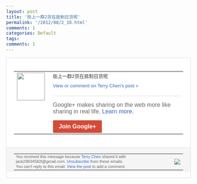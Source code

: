 ```yaml
---
layout: post
title: '街上一群2货在抵制日货呢'
permalink: '/2012/08/2_18.html'
comments: 1
categories: Default
tags: 
comments: 1
---
```

<div style="border:solid 1px #dfdfdf;color:#686868;font:13px Arial"><div style="background-color:#fff;padding:20px;"><table cellpadding="0" cellspacing="0"><tr><td style="padding-right:15px;vertical-align:top"><a href="https://plus.google.com/_/notifications/emlink?emrecipient=110200756825219614165&amp;emid=CMCY8LSC87ECFURRcAodjh8AAA&amp;path=%2F108643996575278738906&amp;dt=1345356203561&amp;uob=8"><img height="75" src="https://lh3.googleusercontent.com/-KKRGTyJ5Bl0/AAAAAAAAAAI/AAAAAAAAEEY/jllxqER5dCk/s75-c-k-a/photo.jpg" style="border:solid 1px #cccccc;" width="75"/></a></td><td style="width:578px;color:#333;font:13px Arial;vertical-align:top"><div style="padding-bottom:10px">街上一群2货在抵制日货呢</div><a href="https://plus.google.com/_/notifications/emlink?emrecipient=110200756825219614165&amp;emid=CMCY8LSC87ECFURRcAodjh8AAA&amp;path=%2F108643996575278738906%2Fposts%2FJYVubfdhTxU%3Fgpinv%3DAMIXal-_FAaFBzHgELmW89_QWLK56olDUGkXYhX4Obxw-cqvoyzn8iYXcd3oBlevwclAnt4wMmyb0frPh1ppOsVgMmo5bs7Qrh4nBKhzS_myPL77vZELbsY&amp;dt=1345356203561&amp;uob=8" style="color:#3366CC;text-decoration:none">View or comment on Terry Chen's post »</a><div style="margin-top:20px;border-top:solid 1px #dfdfdf"><div style="padding:15px 0;color:#686868;font:16px Arial">Google+ makes sharing on the web more like sharing in real life. <a href="http://www.google.com/+/learnmore/" style="color:#3366CC;text-decoration:none">Learn more</a>.</div><a href="https://plus.google.com/_/notifications/emlink?emrecipient=110200756825219614165&amp;emid=CMCY8LSC87ECFURRcAodjh8AAA&amp;path=%2F%3Fgpinv%3DAMIXal-_FAaFBzHgELmW89_QWLK56olDUGkXYhX4Obxw-cqvoyzn8iYXcd3oBlevwclAnt4wMmyb0frPh1ppOsVgMmo5bs7Qrh4nBKhzS_myPL77vZELbsY&amp;dt=1345356203561&amp;uob=8" style="display:inline-block;padding:7px 15px;background-color:#d44b38; color:#fff;font-size:16px; font-weight:bold;border-radius:2px;-webkit-border-radius:2px; -moz-border-radius:2px;border:solid 1px #c43b28; white-space:nowrap;text-decoration:none">Join Google+</a></div></td></tr></table></div><div style="border-top:solid 1px #dfdfdf;padding:0 20px; background-color:#f5f5f5"><table cellpadding="0" cellspacing="0" style="height:50px"><tbody><tr><td style="vertical-align:middle;width:100%; color:#636363;font:11px Arial; line-height:120%">You received this message because <a href="https://plus.google.com/_/notifications/emlink?emrecipient=110200756825219614165&amp;emid=CMCY8LSC87ECFURRcAodjh8AAA&amp;path=%2F108643996575278738906%3Fgpinv%3DAMIXal-_FAaFBzHgELmW89_QWLK56olDUGkXYhX4Obxw-cqvoyzn8iYXcd3oBlevwclAnt4wMmyb0frPh1ppOsVgMmo5bs7Qrh4nBKhzS_myPL77vZELbsY&amp;dt=1345356203561&amp;uob=8" style="color:#3366CC;text-decoration:none">Terry Chen</a> shared it with jack29834582t@gmail.com. <a href="https://plus.google.com/_/notifications/emlink?emrecipient=110200756825219614165&amp;emid=CMCY8LSC87ECFURRcAodjh8AAA&amp;path=%2F_%2Fnonplus%2Femailsettings%3Fgpinv%3DAMIXal-_FAaFBzHgELmW89_QWLK56olDUGkXYhX4Obxw-cqvoyzn8iYXcd3oBlevwclAnt4wMmyb0frPh1ppOsVgMmo5bs7Qrh4nBKhzS_myPL77vZELbsY%26est%3DADH5u8XA50jxOP3MFTjK0VePtQuzUFZcPJAdBBV7aypfsBmPkRNw1GKAMGPuX1srWBASW87LV3c0tShPl9Zy30T5u07JdmncUmEltYq4vr6USitYRXgfpEoWoj5MMvlzvpCRCTrFxBtfK5g3wA7Fs8JzP7-hYb7clw&amp;dt=1345356203561&amp;uob=8" style="color:#3366CC;text-decoration:none">Unsubscribe</a> from these emails.<br/>You can't reply to this email. <a href="https://plus.google.com/_/notifications/emlink?emrecipient=110200756825219614165&amp;emid=CMCY8LSC87ECFURRcAodjh8AAA&amp;path=%2F108643996575278738906%2Fposts%2FJYVubfdhTxU%3Fgpinv%3DAMIXal-_FAaFBzHgELmW89_QWLK56olDUGkXYhX4Obxw-cqvoyzn8iYXcd3oBlevwclAnt4wMmyb0frPh1ppOsVgMmo5bs7Qrh4nBKhzS_myPL77vZELbsY&amp;dt=1345356203561&amp;uob=8" style="color:#3366CC;text-decoration:none">View the post</a> to add a comment.<br/></td><td><img src="https://ssl.gstatic.com/s2/oz/images/notifications/logo/google-plus-6617a72bb36cc548861652780c9e6ff1.png"/></td></tr></tbody></table></div></div>